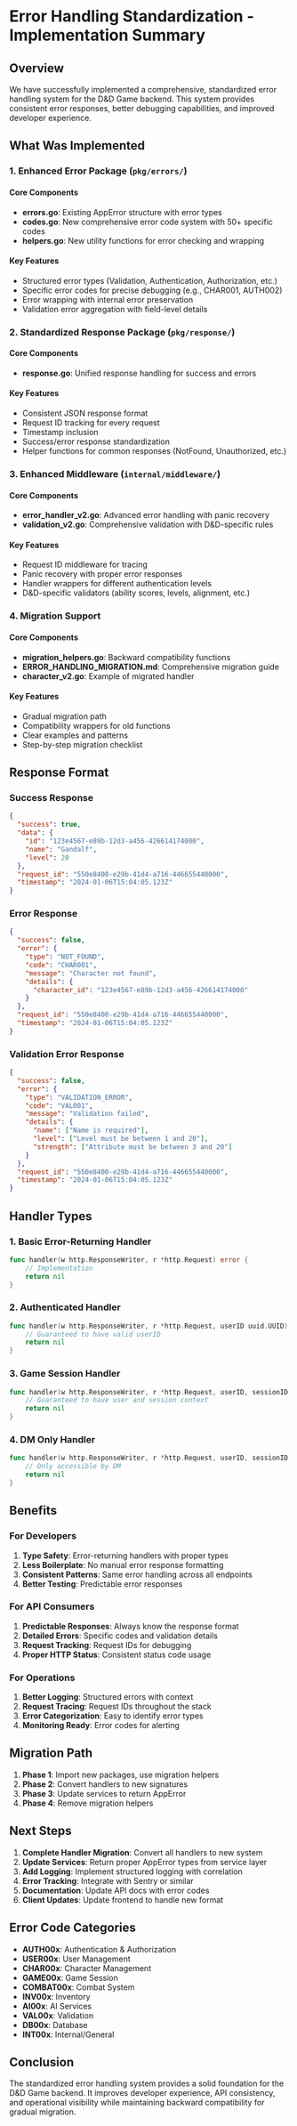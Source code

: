 # Error Handling Standardization - Implementation Summary

## Overview

We have successfully implemented a comprehensive, standardized error handling system for the D&D Game backend. This system provides consistent error responses, better debugging capabilities, and improved developer experience.

## What Was Implemented

### 1. Enhanced Error Package (`pkg/errors/`)

#### Core Components
- **errors.go**: Existing AppError structure with error types
- **codes.go**: New comprehensive error code system with 50+ specific codes
- **helpers.go**: New utility functions for error checking and wrapping

#### Key Features
- Structured error types (Validation, Authentication, Authorization, etc.)
- Specific error codes for precise debugging (e.g., CHAR001, AUTH002)
- Error wrapping with internal error preservation
- Validation error aggregation with field-level details

### 2. Standardized Response Package (`pkg/response/`)

#### Core Components
- **response.go**: Unified response handling for success and errors

#### Key Features
- Consistent JSON response format
- Request ID tracking for every request
- Timestamp inclusion
- Success/error response standardization
- Helper functions for common responses (NotFound, Unauthorized, etc.)

### 3. Enhanced Middleware (`internal/middleware/`)

#### Core Components
- **error_handler_v2.go**: Advanced error handling with panic recovery
- **validation_v2.go**: Comprehensive validation with D&D-specific rules

#### Key Features
- Request ID middleware for tracing
- Panic recovery with proper error responses
- Handler wrappers for different authentication levels
- D&D-specific validators (ability scores, levels, alignment, etc.)

### 4. Migration Support

#### Core Components
- **migration_helpers.go**: Backward compatibility functions
- **ERROR_HANDLING_MIGRATION.md**: Comprehensive migration guide
- **character_v2.go**: Example of migrated handler

#### Key Features
- Gradual migration path
- Compatibility wrappers for old functions
- Clear examples and patterns
- Step-by-step migration checklist

## Response Format

### Success Response
```json
{
  "success": true,
  "data": {
    "id": "123e4567-e89b-12d3-a456-426614174000",
    "name": "Gandalf",
    "level": 20
  },
  "request_id": "550e8400-e29b-41d4-a716-446655440000",
  "timestamp": "2024-01-06T15:04:05.123Z"
}
```

### Error Response
```json
{
  "success": false,
  "error": {
    "type": "NOT_FOUND",
    "code": "CHAR001",
    "message": "Character not found",
    "details": {
      "character_id": "123e4567-e89b-12d3-a456-426614174000"
    }
  },
  "request_id": "550e8400-e29b-41d4-a716-446655440000",
  "timestamp": "2024-01-06T15:04:05.123Z"
}
```

### Validation Error Response
```json
{
  "success": false,
  "error": {
    "type": "VALIDATION_ERROR",
    "code": "VAL001",
    "message": "Validation failed",
    "details": {
      "name": ["Name is required"],
      "level": ["Level must be between 1 and 20"],
      "strength": ["Attribute must be between 3 and 20"]
    }
  },
  "request_id": "550e8400-e29b-41d4-a716-446655440000",
  "timestamp": "2024-01-06T15:04:05.123Z"
}
```

## Handler Types

### 1. Basic Error-Returning Handler
```go
func handler(w http.ResponseWriter, r *http.Request) error {
    // Implementation
    return nil
}
```

### 2. Authenticated Handler
```go
func handler(w http.ResponseWriter, r *http.Request, userID uuid.UUID) error {
    // Guaranteed to have valid userID
    return nil
}
```

### 3. Game Session Handler
```go
func handler(w http.ResponseWriter, r *http.Request, userID, sessionID uuid.UUID) error {
    // Guaranteed to have user and session context
    return nil
}
```

### 4. DM Only Handler
```go
func handler(w http.ResponseWriter, r *http.Request, userID, sessionID uuid.UUID) error {
    // Only accessible by DM
    return nil
}
```

## Benefits

### For Developers
1. **Type Safety**: Error-returning handlers with proper types
2. **Less Boilerplate**: No manual error response formatting
3. **Consistent Patterns**: Same error handling across all endpoints
4. **Better Testing**: Predictable error responses

### For API Consumers
1. **Predictable Responses**: Always know the response format
2. **Detailed Errors**: Specific codes and validation details
3. **Request Tracking**: Request IDs for debugging
4. **Proper HTTP Status**: Consistent status code usage

### For Operations
1. **Better Logging**: Structured errors with context
2. **Request Tracing**: Request IDs throughout the stack
3. **Error Categorization**: Easy to identify error types
4. **Monitoring Ready**: Error codes for alerting

## Migration Path

1. **Phase 1**: Import new packages, use migration helpers
2. **Phase 2**: Convert handlers to new signatures
3. **Phase 3**: Update services to return AppError
4. **Phase 4**: Remove migration helpers

## Next Steps

1. **Complete Handler Migration**: Convert all handlers to new system
2. **Update Services**: Return proper AppError types from service layer
3. **Add Logging**: Implement structured logging with correlation
4. **Error Tracking**: Integrate with Sentry or similar
5. **Documentation**: Update API docs with error codes
6. **Client Updates**: Update frontend to handle new format

## Error Code Categories

- **AUTH00x**: Authentication & Authorization
- **USER00x**: User Management
- **CHAR00x**: Character Management
- **GAME00x**: Game Session
- **COMBAT00x**: Combat System
- **INV00x**: Inventory
- **AI00x**: AI Services
- **VAL00x**: Validation
- **DB00x**: Database
- **INT00x**: Internal/General

## Conclusion

The standardized error handling system provides a solid foundation for the D&D Game backend. It improves developer experience, API consistency, and operational visibility while maintaining backward compatibility for gradual migration.